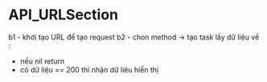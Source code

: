 # API_URLSection
b1 - khơi tạo URL để tạo request
b2 - chon method -> tạo task lấy dữ liệu về : 
   + nếu nil return 
   + có dữ liệu == 200 thì nhận dữ liêu hiển thị
